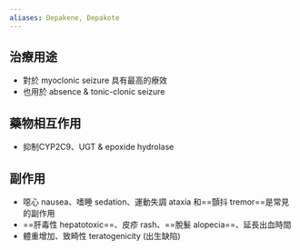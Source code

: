 ```yaml
---
aliases: Depakene, Depakote
---
```

## 治療用途
- 對於 myoclonic seizure 具有最高的療效
- 也用於 absence & tonic-clonic seizure
## 藥物相互作用
- 抑制CYP2C9、UGT & epoxide hydrolase
## 副作用
- 噁心 nausea、嗜睡 sedation、運動失調 ataxia 和==顫抖 tremor==是常見的副作用
- ==肝毒性 hepatotoxic==、皮疹 rash、==脫髮 alopecia==、延長出血時間 
- 體重增加、致畸性 teratogenicity (出生缺陷)